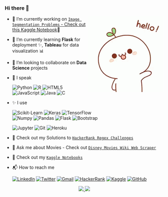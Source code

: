### Hi there 👋

<img align="right" src="https://github.com/sinjoysaha/sinjoysaha/blob/main/img/hello.gif" height="240" width="240">

- 🔭 I’m currently working on [`Image Segmentation Problems` - Check out this Kaggle Notebook](https://www.kaggle.com/sinjoysaha/segmentation-with-u-net)🧠
- 🌱 I’m currently learning **Flask** for deployment ✨, **Tableau** for data visualization 📊
- 👯 I’m looking to collaborate on **Data Science** projects
- 💬 I speak 

  ![Python](https://img.shields.io/badge/Python-FFD43B?style=for-the-badge&logo=python&logoColor=darkgreen)
  ![R](https://img.shields.io/badge/R-276DC3?style=for-the-badge&logo=r&logoColor=white)
  ![HTML5](https://img.shields.io/badge/HTML5-E34F26?style=for-the-badge&logo=html5&logoColor=white)
  ![JavaScript](https://img.shields.io/badge/JavaScript-323330?style=for-the-badge&logo=javascript&logoColor=F7DF1E)
  ![Java](https://img.shields.io/badge/Java-ED8B00?style=for-the-badge&logo=java&logoColor=white)
  ![C](https://img.shields.io/badge/C-00599C?style=for-the-badge&logo=c&logoColor=white)
  
- ✨ I use 

  ![Scikit-Learn](https://img.shields.io/badge/scikit_learn-F7931E?style=for-the-badge&logo=scikit-learn&logoColor=white)
  ![Keras](https://img.shields.io/badge/Keras-D00000?style=for-the-badge&logo=Keras&logoColor=white)
  ![TensorFlow](https://img.shields.io/badge/TensorFlow-FF6F00?style=for-the-badge&logo=TensorFlow&logoColor=white)  
  ![Numpy](https://img.shields.io/badge/Numpy-777BB4?style=for-the-badge&logo=numpy&logoColor=white)
  ![Pandas](https://img.shields.io/badge/Pandas-2C2D72?style=for-the-badge&logo=pandas&logoColor=white)
  ![Flask](https://img.shields.io/badge/Flask-000000?style=for-the-badge&logo=flask&logoColor=white)
  ![Bootstrap](https://img.shields.io/badge/Bootstrap-563D7C?style=for-the-badge&logo=bootstrap&logoColor=white)
  
  ![Jupyter](https://img.shields.io/badge/Jupyter-F37626.svg?&style=for-the-badge&logo=Jupyter&logoColor=white)
  ![Git](https://img.shields.io/badge/Git-F05032?style=for-the-badge&logo=git&logoColor=white)
  ![Heroku](https://img.shields.io/badge/Heroku-430098?style=for-the-badge&logo=heroku&logoColor=white)

- 🤔 Check out my Solutions to [`HackerRank Regex Challenges`](https://github.com/sinjoysaha/regex)  
- 🎥 Ask me about Movies - Check out [`Disney Movies Wiki Web Scraper`](https://github.com/sinjoysaha/Disney-Movies-Wiki-WebScraper)
- 📓 Check out my [`Kaggle Notebooks`](https://www.kaggle.com/sinjoysaha/code)
- 📬 How to reach me
  
  [![LinkedIn](https://img.shields.io/badge/LinkedIn-0077B5?style=for-the-badge&logo=linkedin&logoColor=white)](https://linkedin.com/in/sinjoysaha)
  [![Twitter](https://img.shields.io/badge/Twitter-1DA1F2?style=for-the-badge&logo=twitter&logoColor=white)](https://twitter.com/SinjoySaha)
  [![Gmail](https://img.shields.io/badge/Gmail-D14836?style=for-the-badge&logo=gmail&logoColor=white)](mailto:sinjoysaha555@gmail.com)
  [![HackerRank](https://img.shields.io/badge/-Hackerrank-2EC866?style=for-the-badge&logo=HackerRank&logoColor=white)](https://www.hackerrank.com/sinjoysaha)
  [![Kaggle](https://img.shields.io/badge/Kaggle-20BEFF?style=for-the-badge&logo=Kaggle&logoColor=white)](https://www.kaggle.com/sinjoysaha)
  [![GitHub](https://img.shields.io/badge/GitHub-100000?style=for-the-badge&logo=github&logoColor=white)](https://www.github.com/sinjoysaha)
  
  

<p align="center">
<a href="https://github.com/sinjoysaha">
  <img height="180em" src="https://github-readme-stats-eight-theta.vercel.app/api?username=sinjoysaha&show_icons=true&theme=algolia&include_all_commits=true&count_private=true"/>
  <img height="180em" src="https://github-readme-stats-eight-theta.vercel.app/api/top-langs/?username=sinjoysaha&layout=compact&langs_count=8&theme=algolia"/>
</a>
</p>
